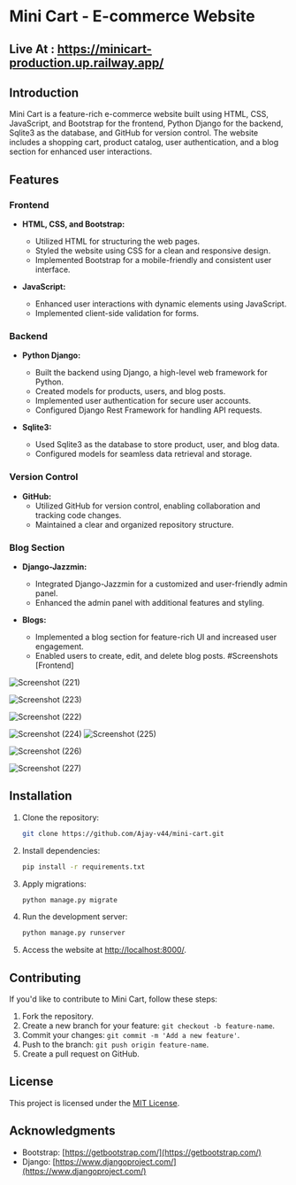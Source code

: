 # Mini Cart - E-commerce Website
## Live At : https://minicart-production.up.railway.app/

## Introduction
Mini Cart is a feature-rich e-commerce website built using HTML, CSS, JavaScript, and Bootstrap for the frontend, Python Django for the backend, Sqlite3 as the database, and GitHub for version control. The website includes a shopping cart, product catalog, user authentication, and a blog section for enhanced user interactions.

## Features

### Frontend
- **HTML, CSS, and Bootstrap:**
  - Utilized HTML for structuring the web pages.
  - Styled the website using CSS for a clean and responsive design.
  - Implemented Bootstrap for a mobile-friendly and consistent user interface.

- **JavaScript:**
  - Enhanced user interactions with dynamic elements using JavaScript.
  - Implemented client-side validation for forms.

### Backend
- **Python Django:**
  - Built the backend using Django, a high-level web framework for Python.
  - Created models for products, users, and blog posts.
  - Implemented user authentication for secure user accounts.
  - Configured Django Rest Framework for handling API requests.

- **Sqlite3:**
  - Used Sqlite3 as the database to store product, user, and blog data.
  - Configured models for seamless data retrieval and storage.

### Version Control
- **GitHub:**
  - Utilized GitHub for version control, enabling collaboration and tracking code changes.
  - Maintained a clear and organized repository structure.

### Blog Section
- **Django-Jazzmin:**
  - Integrated Django-Jazzmin for a customized and user-friendly admin panel.
  - Enhanced the admin panel with additional features and styling.

- **Blogs:**
  - Implemented a blog section for feature-rich UI and increased user engagement.
  - Enabled users to create, edit, and delete blog posts.
  #Screenshots
[Frontend]

![Screenshot (221)](https://github.com/Ajay-v44/Mini-Project/assets/115262085/453a5da3-62a9-4699-8c3d-a74ed7f06972)




![Screenshot (223)](https://github.com/Ajay-v44/Mini-Project/assets/115262085/0431d3ab-8d12-4eb2-8bd7-d6c234b5130c)


![Screenshot (222)](https://github.com/Ajay-v44/Mini-Project/assets/115262085/e6af6951-e0e5-4e80-be96-163ccfaacc78)



![Screenshot (224)](https://github.com/Ajay-v44/Mini-Project/assets/115262085/7b0f72b1-43ec-4950-a964-7add45be548c)
![Screenshot (225)](https://github.com/Ajay-v44/Mini-Project/assets/115262085/6f6aa43a-0ad2-4272-b911-580c9cb244b3)


![Screenshot (226)](https://github.com/Ajay-v44/Mini-Project/assets/115262085/7af22909-e1f9-4c76-9152-50fb77700b5d)

![Screenshot (227)](https://github.com/Ajay-v44/Mini-Project/assets/115262085/f851c47f-2c47-4e01-bc9b-6382a07d3bfd)

## Installation

1. Clone the repository:
   ```bash
   git clone https://github.com/Ajay-v44/mini-cart.git
   ```

2. Install dependencies:
   ```bash
   pip install -r requirements.txt
   ```

3. Apply migrations:
   ```bash
   python manage.py migrate
   ```

4. Run the development server:
   ```bash
   python manage.py runserver
   ```

5. Access the website at [http://localhost:8000/](http://localhost:8000/).

## Contributing
If you'd like to contribute to Mini Cart, follow these steps:

1. Fork the repository.
2. Create a new branch for your feature: `git checkout -b feature-name`.
3. Commit your changes: `git commit -m 'Add a new feature'`.
4. Push to the branch: `git push origin feature-name`.
5. Create a pull request on GitHub.

## License
This project is licensed under the [MIT License](LICENSE).

## Acknowledgments
- Bootstrap: [https://getbootstrap.com/](https://getbootstrap.com/)
- Django: [https://www.djangoproject.com/](https://www.djangoproject.com/)


